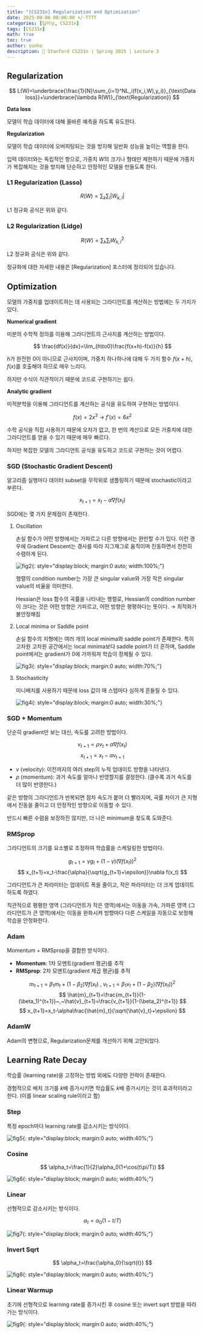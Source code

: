 ```yaml
---
title: "[CS231n] Regularization and Optimization"
date: 2025-09-06 00:00:00 +/-TTTT
categories: [딥러닝, CS231n]
tags: [CS231n]
math: true
toc: true
author: sunho
description: 📖 Stanford CS231n | Spring 2025 | Lecture 3 
---
```


## Regularization

$$
L(W)=\underbrace{\frac{1}{N}\sum_{i=1}^NL_i(f(x_i,W),y_i)}_{\text{Data loss}}+\underbrace{\lambda R(W)}_{\text{Regularization}}
$$

**Data loss**

모델이 학습 데이터에 대해 올바른 예측을 하도록 유도한다.

**Regularization**

모델이 학습 데이터에 오버피팅되는 것을 방지해 일반화 성능을 높이는 역할을 한다.

입력 데이터와는 독립적인 항으로, 가중치 $W$의 크기나 형태만 제한하기 때문에 가중치가 복잡해지는 것을 방지해 단순하고 안정적인 모델을 만들도록 한다.

### L1 Regularization (Lasso)

$$
R(W)=\sum_k\sum_l\lvert W_{k,l}\rvert
$$

L1 정규화 공식은 위와 같다.

### L2 Regularization (Lidge)

$$
R(W)=\sum_k\sum_lW^2_{k,l}
$$

L2 정규화 공식은 위와 같다.

정규화에 대한 자세한 내용은 [Regularization] 포스터에 정리되어 있습니다.

## Optimization

모델의 가중치를 업데이트하는 데 사용되는 그라디언트를 계산하는 방법에는 두 가지가 있다.

**Numerical gradient**

미분의 수학적 정의를 이용해 그라디언트의 근사치를 계산하는 방법이다.

$$
\frac{df(x)}{dx}=\lim_{h\to0}\frac{f(x+h)-f(x)}{h}
$$

$h$가 완전한 0이 아니므로 근사치이며, 가중치 하나하나에 대해 두 가지 함수 $f(x+h)$, $f(x)$를 호출해야 하므로 매우 느리다.

하지만 수식이 직관적이기 때문에 코드로 구현하기는 쉽다.

**Analytic gradient**

미적분학을 이용해 그라디언트를 계산하는 공식을 유도하여 구현하는 방법이다.

$$
f(x)=2x^3 ~\to~f'(x)=6x^2
$$

수학 공식을 직접 사용하기 때문에 오차가 없고, 한 번의 계산으로 모든 가중치에 대한 그라디언트를 얻을 수 있기 때문에 매우 빠르다.

하지만 복잡한 모델의 그라디언트 공식을 유도하고 코드로 구현하는 것이 어렵다.

### SGD (Stochastic Gradient Descent)

알고리즘 실행마다 데이터 subset을 무작위로 샘플링하기 때문에 stochastic이라고 부른다.

$$
x_{t+1}=x_t-\alpha\nabla f(x_t)
$$

SGD에는 몇 가지 문제점이 존재한다.

1. Oscillation
    
    손실 함수가 어떤 방향에서는 가파르고 다른 방향에서는 완만할 수가 있다. 이런 경우에 Gradient Descent는 경사를 따라 지그재그로 움직이며 진동하면서 천천히 수렴하게 된다.
    
    ![fig2](cs231n/03-2.png){: style="display:block; margin:0 auto; width:100%;"}
    
    행렬의 condition number는 가장 큰 singular value와 가장 작은 singular value의 비율을 의미한다.
    
    Hessian은 loss 함수의 곡률을 나타내는 행렬로, Hessian의 condition number이 크다는 것은 어떤 방향은 가파르고, 어떤 방향은 평평하다는 뜻이다. → 최적화가 불안정해짐

2. Local minima or Saddle point

    손실 함수의 지형에는 여러 개의 local minima와 saddle point가 존재한다. 특히 고차원 고차원 공간에서는 local minima보다 saddle point가 더 흔하며, Saddle point에서는 gradient가 0에 가까워져 학습이 정체될 수 있다.
    
    ![fig3](cs231n/03-3.png){: style="display:block; margin:0 auto; width:70%;"}
    
3. Stochasticity
    
    미니배치를 사용하기 때문에 loss 값이 매 스텝마다 심하게 흔들릴 수 있다.
    
    ![fig4](cs231n/03-4.png){: style="display:block; margin:0 auto; width:30%;"}

### SGD + Momentum

단순히 gradient만 보는 대신, 속도를 고려한 방법이다.

$$
v_{t+1}=\rho v_t+\alpha\nabla f(x_t)
$$
$$
x_{t+1}=x_t-\alpha v_{t+1}
$$

- $v$ (velocity): 이전까지의 여러 step의 누적 업데이트 방향을 나타낸다.
- $\rho$ (momentum): 과거 속도를 얼마나 반영할지를 결정한다. (클수록 과거 속도를 더 많이 반영한다.)

같은 방향의 그라디언트가 반복되면 점차 속도가 붙어 더 빨라지며, 곡률 차이가 큰 지형에서 진동을 줄이고 더 안정적인 방향으로 이동할 수 있다.

반드시 빠른 수렴을 보장하진 않지만, 더 나은 minimum을 찾도록 도와준다.

### RMSprop

그라디언트의 크기를 요소별로 조정하여 학습률을 스케일링한 방법이다.

$$
g_{t+1}=\gamma g_t+(1-\gamma)\left(\nabla f(x_t)\right)^2
$$
$$
x_{t+1}=x_t-\frac{\alpha}{\sqrt{g_{t+1}+\epsilon}}\nabla f(x_t)
$$

그라디언트가 큰 파라미터는 업데이트 폭을 줄이고, 작은 파라미터는 더 크게 업데이트하도록 하였다. 

직관적으로 평평한 영역 (그라디언트가 작은 영역)에서는 이동을 가속, 가파른 영역 (그라디언트가 큰 영역)에서는 이동을 완화시켜 방향마다 다른 스케일을 자동으로 보정해 학습을 안정화한다.

### Adam

Momentum + RMSprop을 결합한 방식이다.

- **Momentum**: 1차 모멘트(gradient 평균)를 추적
- **RMSprop**: 2차 모멘트(gradient 제곱 평균)를 추적

$$
m_{t+1}=\beta_1m_t+(1-\beta_2)\nabla f(x_t)~,~v_{t+1}=\beta_1v_t+(1-\beta_2)\left(\nabla f(x_t)\right)^2
$$
$$
\hat{m}_{t+1}=\frac{m_{t+1}}{1-(\beta_1)^{t+1}}~,~\hat{v}_{t+1}=\frac{v_{t+1}}{1-(\beta_2)^{t+1}}
$$
$$
x_{t+1}=x_t-\alpha\frac{\hat{m}_t}{\sqrt{\hat{v}_t}+\epsilon}
$$

### AdamW

Adam의 변형으로, Regularization문제를 개선하기 위해 고안되었다.

## Learning Rate Decay

학습률 (learning rate)을 고정하는 방법 외에도 다양한 전략이 존재한다.

경험적으로 배치 크기를 $k$배 증가시키면 학습률도 $k$배 증가시키는 것이 효과적이라고 한다. (이를 linear scaling rule이라고 함)

### Step

특정 epoch마다 learning rate를 감소시키는 방식이다.

![fig5](cs231n/03-5.png){: style="display:block; margin:0 auto; width:40%;"}

### Cosine

$$
\alpha_t=\frac{1}{2}\alpha_0(1+\cos(t\pi/T))
$$

![fig6](cs231n/03-6.png){: style="display:block; margin:0 auto; width:40%;"}

### Linear

선형적으로 감소시키는 방식이다.

$$
\alpha_t=\alpha_0(1-t/T)
$$

![fig7](cs231n/03-7.png){: style="display:block; margin:0 auto; width:40%;"}

### Invert Sqrt

$$
\alpha_t=\frac{\alpha_0}{\sqrt{t}}
$$

![fig8](cs231n/03-8.png){: style="display:block; margin:0 auto; width:40%;"}

### Linear Warmup

초기에 선형적으로 learning rate를 증가시킨 후 cosine 또는 invert sqrt 방법을 따라가는 방식이다.

![fig9](cs231n/03-9.png){: style="display:block; margin:0 auto; width:40%;"}
